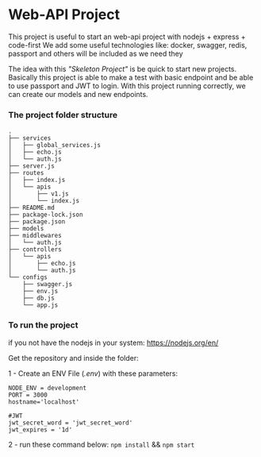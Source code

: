 # Web-API Project

This project is useful to start an web-api project with nodejs + express + code-first
We add some useful technologies like: docker, swagger, redis, passport and others will be included as we need they

The idea with this _"Skeleton Project"_ is be quick to start new projects.
Basically this project is able to make a test with basic endpoint and be able to use passport and JWT to login.
With this project running correctly, we can create our models and new endpoints.

### The project folder structure

```
.
├── services
│   ├── global_services.js
│   ├── echo.js
│   └── auth.js
├── server.js
├── routes
│   ├── index.js
│   └── apis
│       ├── v1.js
│       └── index.js
├── README.md
├── package-lock.json
├── package.json
├── models
├── middlewares
│   └── auth.js
├── controllers
│   └── apis
│       ├── echo.js
│       └── auth.js
└── configs
    ├── swagger.js
    ├── env.js
    ├── db.js
    └── app.js
```

### To run the project

if you not have the nodejs in your system: https://nodejs.org/en/



Get the repository and inside the folder:

1 - Create an ENV File (_.env_) with these parameters:
```
NODE_ENV = development
PORT = 3000
hostname='localhost'

#JWT
jwt_secret_word = 'jwt_secret_word'
jwt_expires = '1d'
```

2 - run these command below:
`npm install` && `npm start`